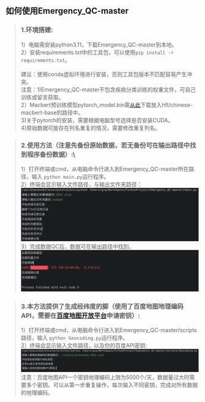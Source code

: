 ## 如何使用Emergency_QC-master

>### 1.环境搭建:
>1）电脑需安装python3.11，下载Emergency_QC-master到本地。\
>2）安装requirements.txt中的工具包，可以使用`pip install -r requirements.txt`。\
> \
>建议：使用conda虚拟环境进行安装，否则工具包版本不匹配容易产生冲突。\
>注意：1)Emergency_QC-master不包含疾病分类训练的权重文件，可自己训练或留言获取。\
      2）Macbert预训练模型pytorch_model.bin需[从此](https://huggingface.co/hfl/chinese-macbert-base/tree/main)下载放入hfl/chinese-macbert-base的路径中。\
      3)关于pytorch的安装，需要根据电脑型号选择是否安装CUDA。\
      4)原始数据可能存在列名重复的情况，需要修改重复列名。
    

>### 2.使用方法（注意先备份原始数据，若无备份可在输出路径中找到程序备份数据）:\
>1）打开终端或cmd，从电脑命令行进入到Emergency_QC-master所在路径，输入 `python main.py`运行程序。\
>2）终端会显示输入文件路径，与输出文件夹路径：\
![](images/p1.png)\
>3）完成数据QC后，数据可在输出路径中找到。\
![](images/p2.png) 

>### 3.本方法提供了生成经纬度的脚（使用了百度地图地理编码API，需要在[百度地图开放平台](https://lbsyun.baidu.com)申请密钥）:
> 1）打开终端或cmd，从电脑命令行进入到Emergency_QC-master/scripts路径，输入 `python Geocoding.py`运行程序。\
> 2）终端会显示输入文件路径，以及你的百度API密钥:\
> ![](images/p3.png)
注意：百度地图API一个密钥地理编码上限为5000个/天，数据量过大时需要多个密钥。可以从第一步重复操作，每次输入不同密钥，完成对所有数据的地理编码。


